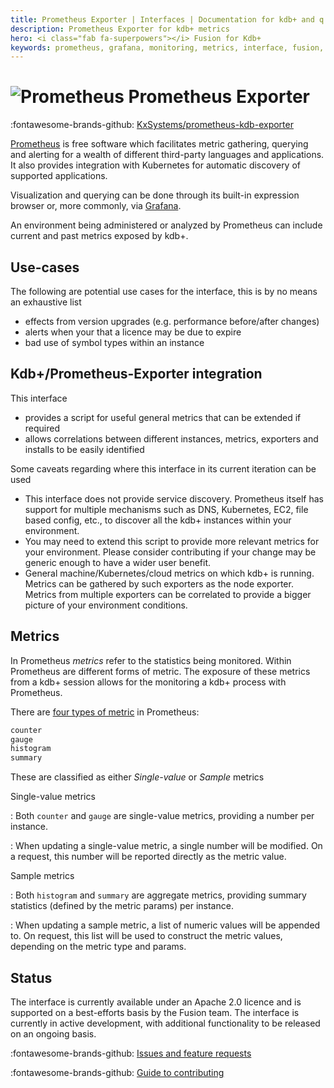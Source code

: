```yaml
---
title: Prometheus Exporter | Interfaces | Documentation for kdb+ and q
description: Prometheus Exporter for kdb+ metrics 
hero: <i class="fab fa-superpowers"></i> Fusion for Kdb+
keywords: prometheus, grafana, monitoring, metrics, interface, fusion, exporter, visualisation, q
---
```

# ![Prometheus](../../img/prometheus.png) Prometheus Exporter

:fontawesome-brands-github:
[KxSystems/prometheus-kdb-exporter](https://github.com/KxSystems/prometheus-kdb-exporter)



[Prometheus](https://prometheus.io/docs/instrumenting/exporters/) is free software which facilitates metric gathering, querying and alerting for a wealth of different third-party languages and applications. It also provides integration with Kubernetes for automatic discovery of supported applications.

Visualization and querying can be done through its built-in expression browser or, more commonly, via [Grafana](https://grafana.com/).

An environment being administered or analyzed by Prometheus can include current and past metrics exposed by kdb+.


## Use-cases

The following are potential use cases for the interface, this is by no means an exhaustive list

-   effects from version upgrades (e.g. performance before/after changes)
-   alerts when your that a licence may be due to expire
-   bad use of symbol types within an instance


## Kdb+/Prometheus-Exporter integration

This interface

-   provides a script for useful general metrics that can be extended if required
-   allows correlations between different instances, metrics, exporters and installs to be easily identified

Some caveats regarding where this interface in its current iteration can be used

-   This interface does not provide service discovery. Prometheus itself has support for multiple mechanisms such as DNS, Kubernetes, EC2, file based config, etc., to discover all the kdb+ instances within your environment.
-   You may need to extend this script to provide more relevant metrics for your environment. Please consider contributing if your change may be generic enough to have a wider user benefit.
-   General machine/Kubernetes/cloud metrics on which kdb+ is running. Metrics can be gathered by such exporters as the node exporter. Metrics from multiple exporters can be correlated to provide a bigger picture of your environment conditions.


## Metrics

In Prometheus _metrics_ refer to the statistics being monitored. Within Prometheus are different forms of metric. The exposure of these metrics from a kdb+ session allows for the monitoring a kdb+ process with Prometheus.

There are [four types of metric](https://prometheus.io/docs/concepts/metric_types/) in Prometheus:

```txt
counter
gauge
histogram
summary
```

These are classified as either _Single-value_ or _Sample_ metrics

Single-value metrics

: Both `counter` and `gauge` are single-value metrics, providing a number per instance.

: When updating a single-value metric, a single number will be modified. On a request, this number will be reported directly as the metric value.

Sample metrics

: Both `histogram` and `summary` are aggregate metrics, providing summary statistics (defined by the metric params) per instance.

: When updating a sample metric, a list of numeric values will be appended to. On request, this list will be used to construct the metric values, depending on the metric type and params.

## Status

The interface is currently available under an Apache 2.0 licence and is supported on a best-efforts basis by the Fusion team. The interface is currently in active development, with additional functionality to be released on an ongoing basis.

:fontawesome-brands-github: 
[Issues and feature requests](https://github.com/KxSystems/prometheus-kdb-exporter/issues) 

:fontawesome-brands-github: 
[Guide to contributing](https://github.com/KxSystems/prometheus-kdb-exporter/blob/master/CONTRIBUTING.md)
